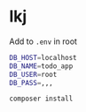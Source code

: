 # lkj

Add to `.env` in root

```bash
DB_HOST=localhost
DB_NAME=todo_app
DB_USER=root
DB_PASS=,,,
```

```bash
composer install
```

